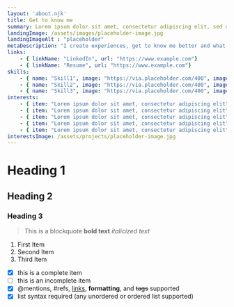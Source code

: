 ```yaml
---
layout: 'about.njk'
title: Get to know me
summary: Lorem ipsum dolor sit amet, consectetur adipiscing elit, sed do eiusmod tempor incididunt ut labore et dolore magna aliqua. Ut enim ad minim veniam, quis nostrud
landingImage: /assets/images/placeholder-image.jpg
landingImageAlt : "placeholder"
metaDescription: "I create experiences, get to know me better and what motivates me."
links:
    - { linkName: "LinkedIn", url: "https://www.example.com"}
    - { linkName: "Resume", url: "https://www.example.com"}
skills:
    - { name: "Skill1", image: "https://via.placeholder.com/400", imageAlt: "Image description here"}
    - { name: "Skill2", image: "https://via.placeholder.com/400", imageAlt: "Image description here"}
    - { name: "Skill3", image: "https://via.placeholder.com/400", imageAlt: "Image description here"}
interests: 
    - { item: "Lorem ipsum dolor sit amet, consectetur adipiscing elit"}
    - { item: "Lorem ipsum dolor sit amet, consectetur adipiscing elit"}
    - { item: "Lorem ipsum dolor sit amet, consectetur adipiscing elit"}
    - { item: "Lorem ipsum dolor sit amet, consectetur adipiscing elit"}
    - { item: "Lorem ipsum dolor sit amet, consectetur adipiscing elit"}
interestsImage: /assets/projects/placeholder-image.jpg
---
```


# Heading 1
## Heading 2
### Heading 3
> This is a blockquote
**bold text**
*italicized text*
1. First Item
2. Second Item
3. Third Item

- [x] this is a complete item
- [ ] this is an incomplete item
- [x] @mentions, #refs, [links](),
**formatting**, and <del>tags</del>
supported
- [x] list syntax required (any
unordered or ordered list
supported)